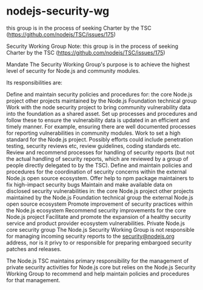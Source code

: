# nodejs-security-wg
this group is in the process of seeking Charter by the TSC (https://github.com/nodejs/TSC/issues/175)

Security Working Group
Note: this group is in the process of seeking Charter by the TSC (https://github.com/nodejs/TSC/issues/175)

Mandate
The Security Working Group's purpose is to achieve the highest level of security for Node.js and community modules.

Its responsibilities are:

Define and maintain security policies and procedures for:
the core Node.js project
other projects maintained by the Node.js Foundation technical group
Work with the node security project to bring community vulnerability data into the foundation as a shared asset.
Set up processes and procedures and follow these to ensure the vulnerability data is updated in an efficient and timely manner. For example, ensuring there are well documented processes for reporting vulnerabilities in community modules.
Work to set a high standard for the Node.js project. Possibly efforts could include penetration testing, security reviews etc, review guidelines, coding standards etc.
Review and recommend processes for handling of security reports (but not the actual handling of security reports, which are reviewed by a group of people directly delegated to by the TSC).
Define and maintain policies and procedures for the coordination of security concerns within the external Node.js open source ecosystem.
Offer help to npm package maintainers to fix high-impact security bugs
Maintain and make available data on disclosed security vulnerabilities in:
the core Node.js project
other projects maintained by the Node.js Foundation technical group
the external Node.js open source ecosystem
Promote improvement of security practices within the Node.js ecosystem
Recommend security improvements for the core Node.js project
Facilitate and promote the expansion of a healthy security service and product provider ecosystem vulnerabilities.
Private Node.js core security group
The Node.js Security Working Group is not responsible for managing incoming security reports to the security@nodejs.org address, nor is it privy to or responsible for preparing embargoed security patches and releases.

The Node.js TSC maintains primary responsibility for the management of private security activities for Node.js core but relies on the Node.js Security Working Group to recommend and help maintain policies and procedures for that management.
